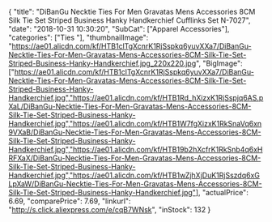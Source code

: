 {
	"title": "DiBanGu Necktie Ties For Men Gravatas Mens Accessories 8CM Silk Tie Set Striped Business Hanky Handkerchief Cufflinks Set N-7027",
	"date": "2018-10-31 10:30:20",
	"SubCat": ["Apparel Accessories"],
	"categories": ["Ties "],
	"thumbnailImage": "https://ae01.alicdn.com/kf/HTB1clTgXcnrK1RjSspkq6yuvXXa7/DiBanGu-Necktie-Ties-For-Men-Gravatas-Mens-Accessories-8CM-Silk-Tie-Set-Striped-Business-Hanky-Handkerchief.jpg_220x220.jpg",
	"BigImage": ["https://ae01.alicdn.com/kf/HTB1clTgXcnrK1RjSspkq6yuvXXa7/DiBanGu-Necktie-Ties-For-Men-Gravatas-Mens-Accessories-8CM-Silk-Tie-Set-Striped-Business-Hanky-Handkerchief.jpg","https://ae01.alicdn.com/kf/HTB1Rd_hXizxK1RjSspjq6AS.pXaL/DiBanGu-Necktie-Ties-For-Men-Gravatas-Mens-Accessories-8CM-Silk-Tie-Set-Striped-Business-Hanky-Handkerchief.jpg","https://ae01.alicdn.com/kf/HTB1W7fgXizxK1RkSnaVq6xn9VXaB/DiBanGu-Necktie-Ties-For-Men-Gravatas-Mens-Accessories-8CM-Silk-Tie-Set-Striped-Business-Hanky-Handkerchief.jpg","https://ae01.alicdn.com/kf/HTB19b2hXcfrK1RkSnb4q6xHRFXaX/DiBanGu-Necktie-Ties-For-Men-Gravatas-Mens-Accessories-8CM-Silk-Tie-Set-Striped-Business-Hanky-Handkerchief.jpg","https://ae01.alicdn.com/kf/HTB1wZjhXjDuK1RjSszdq6xGLpXaW/DiBanGu-Necktie-Ties-For-Men-Gravatas-Mens-Accessories-8CM-Silk-Tie-Set-Striped-Business-Hanky-Handkerchief.jpg"],
	"actualPrice": 6.69,
	"comparePrice": 7.69,
	"linkurl": "http://s.click.aliexpress.com/e/cqB7WNsk",
	"inStock": 132
}
